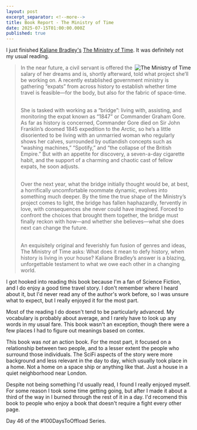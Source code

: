 ```yaml
---
layout: post
excerpt_separator: <!--more-->
title: Book Report - The Ministry of Time
date: 2025-07-15T01:00:00.000Z
published: true
---
```


I just finished [Kaliane Bradley's](https://bookwyrm.social/author/291118/s/kaliane-bradley) [The Ministry of Time](https://bookwyrm.social/book/1588175/s/the-ministry-of-time). It was definitely not my usual reading.

<!--more-->

<img src="https://bookwyrm-social.sfo3.digitaloceanspaces.com/images/covers/4a482329-e2e8-4f64-869d-0af041a5d55e.jpeg" alt="The Ministry of Time" style="float: right; margin-left: 5px; max-width: 300px;">
<blockquote>In the near future, a civil servant is offered the salary of her dreams and is, shortly afterward, told what project she’ll be working on. A recently established government ministry is gathering “expats” from across history to establish whether time travel is feasible—for the body, but also for the fabric of space-time.<br><br>

She is tasked with working as a “bridge”: living with, assisting, and monitoring the expat known as “1847” or Commander Graham Gore. As far as history is concerned, Commander Gore died on Sir John Franklin’s doomed 1845 expedition to the Arctic, so he’s a little disoriented to be living with an unmarried woman who regularly shows her calves, surrounded by outlandish concepts such as “washing machines,” “Spotify,” and “the collapse of the British Empire.” But with an appetite for discovery, a seven-a-day cigarette habit, and the support of a charming and chaotic cast of fellow expats, he soon adjusts.<br><br>

Over the next year, what the bridge initially thought would be, at best, a horrifically uncomfortable roommate dynamic, evolves into something much deeper. By the time the true shape of the Ministry’s project comes to light, the bridge has fallen haphazardly, fervently in love, with consequences she never could have imagined. Forced to confront the choices that brought them together, the bridge must finally reckon with how—and whether she believes—what she does next can change the future.<br><br>

An exquisitely original and feverishly fun fusion of genres and ideas, The Ministry of Time asks: What does it mean to defy history, when history is living in your house? Kaliane Bradley’s answer is a blazing, unforgettable testament to what we owe each other in a changing world.</blockquote>

I got hooked into reading this book because I'm a fan of Science Fiction, and I do enjoy a good time travel story. I don't remember where I heard about it, but I'd never read any of the author's work before, so I was unsure what to expect, but I really enjoyed it for the most part. 

Most of the reading I do doesn't tend to be particularly advanced. My vocabulary is probably about average, and I rarely have to look up any words in my usual fare. This book wasn't an exception, though there were a few places I had to figure out meanings based on contex. 

This book was _not_ an action book. For the most part, it focused on a relationship between two people, and to a lesser extent the people who surround those individuals. The SciFi aspects of the story were more background and less relevant in the day to day, which usually took place in a home. Not a home on a space ship or anything like that. Just a house in a quiet neighborhood near London. 

Despite not being something I'd usually read, I found I really enjoyed myself. For some reason I took some time getting going, but after I made it about a third of the way in I burned through the rest of it in a day. I'd recomend this book to people who enjoy a book that doesn't require a fight every other page. 

Day 46 of the #100DaysToOffload Series.
